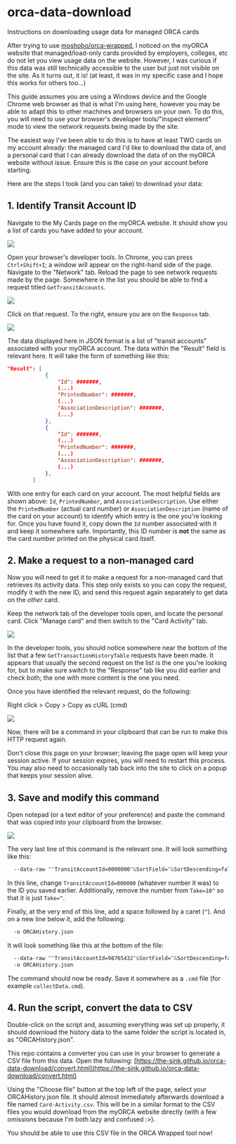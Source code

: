 # orca-data-download
Instructions on downloading usage data for managed ORCA cards

After trying to use [moshobo/orca-wrapped](https://github.com/moshobo/orca-wrapped), I noticed on the myORCA website that managed/load-only cards provided by employers, colleges, etc do not let you view usage data on the website. However, I was curious if this data was still technically accessible to the user but just not visible on the site. As it turns out, it is! (at least, it was in my specific case and I hope this works for others too...)

This guide assumes you are using a Windows device and the Google Chrome web browser as that is what I'm using here, however you may be able to adapt this to other machines and browsers on your own. To do this, you will need to use your browser's developer tools/"inspect element" mode to view the network requests being made by the site.

The easiest way I've been able to do this is to have at least TWO cards on my account already: the managed card I'd like to download the data of, and a personal card that I can already download the data of on the myORCA website without issue. Ensure this is the case on your account before starting.

Here are the steps I took (and you can take) to download your data:

## 1. Identify Transit Account ID

Navigate to the My Cards page on the myORCA website. It should show you a list of cards you have added to your account.

![](https://i.imgur.com/wwXhouY.png)

Open your browser's developer tools. In Chrome, you can press ``Ctrl+Shift+I``; a window will appear on the right-hand side of the page. Navigate to the "Network" tab. Reload the page to see network requests made by the page. Somewhere in the list you should be able to find a request titled ``GetTransitAccounts``.

![](https://i.imgur.com/eUujUXC.png)

Click on that request. To the right, ensure you are on the ``Response`` tab.

![](https://i.imgur.com/4TeIhWY.png)

The data displayed here in JSON format is a list of "transit accounts" associated with your myORCA account. The data within the "Result" field is relevant here. It will take the form of something like this:

```json
"Result": [
            {
                "Id": #######,
                (...)
                "PrintedNumber": #######,
                (...)
                "AssociationDescription": #######,
                (...)
            },
            {
                "Id": #######,
                (...)
                "PrintedNumber": #######,
                (...)
                "AssociationDescription": #######,
                (...)
            },
        ]
```

With one entry for each card on your account. The most helpful fields are shown above: ``Id``, ``PrintedNumber``, and ``AssociationDescription``. Use either the ``PrintedNumber`` (actual card number) or ``AssociationDescription`` (name of the card on your account) to identify which entry is the one you're looking for. Once you have found it, copy down the ``Id`` number associated with it and keep it somewhere safe. Importantly, this ID number is **not** the same as the card number printed on the physical card itself.

## 2. Make a request to a non-managed card

Now you will need to get it to make a request for a non-managed card that retrieves its activity data. This step only exists so you can copy the request, modify it with the new ID, and send this request again separately to get data on the *other* card.

Keep the network tab of the developer tools open, and locate the personal card. Click "Manage card" and then switch to the "Card Activity" tab.

![](https://i.imgur.com/ngnMLPU.png)

In the developer tools, you should notice somewhere near the bottom of the list that a few ``GetTransactionHistoryTable`` requests have been made. It appears that usually the second request on the list is the one you're looking for, but to make sure switch to the "Response" tab like you did earlier and check both; the one with more content is the one you need.

Once you have identified the relevant request, do the following:

Right click > Copy > Copy as cURL (cmd)

![](https://i.imgur.com/53KuCNI.png)

Now, there will be a command in your clipboard that can be run to make this HTTP request again.

Don't close this page on your browser; leaving the page open will keep your session active. If your session expires, you will need to restart this process. You may also need to occasionally tab back into the site to click on a popup that keeps your session alive.

## 3. Save and modify this command

Open notepad (or a text editor of your preference) and paste the command that was copied into your clipboard from the browser.

![](https://i.imgur.com/1UTuum9.png)

The very last line of this command is the relevant one. It will look something like this:

```cmd
  --data-raw ^"TransitAccountId=0000000^&SortField=^&SortDescending=false^&From=^&To=^&Skip=0^&Take=10^"
```

In this line, change ``TransitAccountId=000000`` (whatever number it was) to the ID you saved earlier. Additionally, remove the number from ``Take=10^`` so that it is just ``Take=^``.

Finally, at the very end of this line, add a space followed by a caret (``^``). And on a new line below it, add the following:

```cmd
  -o ORCAHistory.json
```

It will look something like this at the bottom of the file:

```cmd
  --data-raw ^"TransitAccountId=98765432^&SortField=^&SortDescending=false^&From=^&To=^&Skip=0^&Take=^" ^
  -o ORCAHistory.json
```

The command should now be ready. Save it somewhere as a ``.cmd`` file (for example ``collectData.cmd``).

## 4. Run the script, convert the data to CSV

Double-click on the script and, assuming everything was set up properly, it should download the history data to the same folder the script is located in, as "ORCAHistory.json".

This repo contains a converter you can use in your browser to generate a CSV file from this data. Open the following: [https://the-sink.github.io/orca-data-download/convert.html](https://the-sink.github.io/orca-data-download/convert.html)

Using the "Choose file" button at the top left of the page, select your ORCAHistory.json file. It should almost immediately afterwards download a file named ``Card-Activity.csv``. This will be in a similar format to the CSV files you would download from the myORCA website directly (with a few omissions because I'm both lazy and confused :>).

You should be able to use this CSV file in the ORCA Wrapped tool now!
